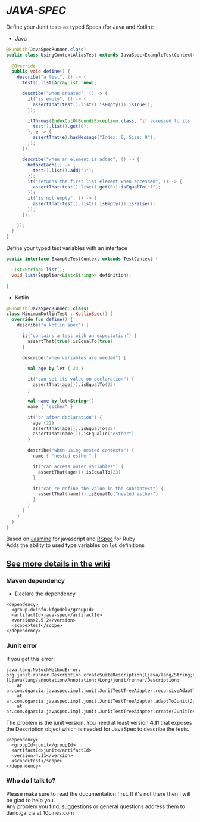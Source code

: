 # *JAVA-SPEC* #

Define your Junit tests as typed Specs (for Java and Kotlin):  

- Java
```java
@RunWith(JavaSpecRunner.class)
public class UsingContextAliasTest extends JavaSpec<ExampleTestContext> {
  
  @Override
  public void define() {
    describe("a list", () -> {
      test().list(ArrayList::new);

      describe("when created", () -> {
        it("is empty", () -> {
          assertThat(test().list().isEmpty()).isTrue();
        });

        itThrows(IndexOutOfBoundsException.class, "if accessed to its first element", () -> {
          test().list().get(0);
        }, e -> {
          assertThat(e).hasMessage("Index: 0, Size: 0");
        });
      });

      describe("when an element is added", () -> {
        beforeEach(() -> {
          test().list().add("1");
        });
        it("returns the first list element when accessed", () -> {
          assertThat(test().list().get(0)).isEqualTo("1");
        });
        it("is not empty", () -> {
          assertThat(test().list().isEmpty()).isFalse();
        });
      });

    });
  }
}
```

Define your typed test variables with an interface
```java
public interface ExampleTestContext extends TestContext {

  List<String> list();
  void list(Supplier<List<String>> definition);

}
```

- Kotlin
```kotlin
@RunWith(JavaSpecRunner::class)
class MinimumKotlinTest : KotlinSpec() {
  override fun define() {
    describe("a kotlin spec") {

      it("contains a test with an expectation") {
        assertThat(true).isEqualTo(true)
      }

      describe("when variables are needed") {

        val age by let { 23 }

        it("can set its value on declaration") {
          assertThat(age()).isEqualTo(23)
        }

        val name by let<String>()
        name { "esther" }

        it("or after declaration") {
          age {22}
          assertThat(age()).isEqualTo(22)
          assertThat(name()).isEqualTo("esther")
        }

        describe("when using nested contexts") {
          name { "nested esther" }

          it("can access outer variables") {
            assertThat(age()).isEqualTo(23)
          }

          it("can re define the value in the subcontext") {
            assertThat(name()).isEqualTo("nested esther")
          }
        }
      }
    }
  }
}
```


Based on [Jasmine](http://jasmine.github.io/) for javascript and [RSpec](http://rspec.info/) for Ruby  
Adds the ability to used type variables on `let` definitions  

## **[See more details in the wiki](https://github.com/kfgodel/java-spec/wiki)**


### Maven dependency ###

* Declare the dependency
```
<dependency>
  <groupId>info.kfgodel</groupId>
  <artifactId>java-spec</artifactId>
  <version>2.5.2</version>
  <scope>test</scope>
</dependency>
```

### Junit error
If you get this error:
```
java.lang.NoSuchMethodError: org.junit.runner.Description.createSuiteDescription(Ljava/lang/String;Ljava/io/Serializable;[Ljava/lang/annotation/Annotation;)Lorg/junit/runner/Description;
    at ar.com.dgarcia.javaspec.impl.junit.JunitTestTreeAdapter.recursiveAdaptToJunit(JunitTestTreeAdapter.java:48)
    at ar.com.dgarcia.javaspec.impl.junit.JunitTestTreeAdapter.adaptToJunit(JunitTestTreeAdapter.java:39)
    at ar.com.dgarcia.javaspec.impl.junit.JunitTestTreeAdapter.create(JunitTestTreeAdapter.java:27)
```
The problem is the junit version. You need at least version **4.11** that exposes the Description object which is needed for JavaSpec to describe the tests.  

```
<dependency>
  <groupId>junit</groupId>
  <artifactId>junit</artifactId>
  <version>4.11</version>
  <scope>test</scope>
</dependency>
```


### Who do I talk to? ###

Please make sure to read the documentation first. If it's not there then I will be glad to help you.  
Any problem you find, suggestions or general questions address them to dario.garcia at 10pines.com
